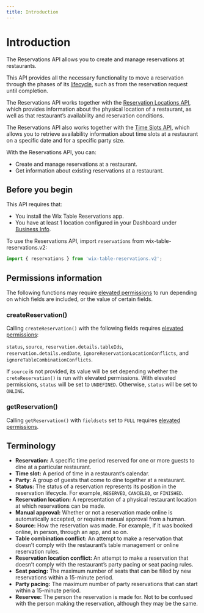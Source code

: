 ```yaml
---
title: Introduction
---
```


# Introduction

The Reservations API allows you to create and manage reservations at restaurants. 

This API provides all the necessary functionality to move a reservation through the phases of its [lifecycle](https://www.wix.com/velo/reference/wix-table-reservations-v2/reservations/the-reservation-lifecycle), such as from the reservation request until completion.

The Reservations API works together with the [Reservation Locations API](https://www.wix.com/velo/reference/wix-table-reservations-v2/reservationlocations), which provides information about the physical location of a restaurant, as well as that restaurant’s availability and reservation conditions. 

The Reservations API also works together with the [Time Slots API](https://www.wix.com/velo/reference/wix-table-reservations-v2/timeslots), which allows you to retrieve availability information about time slots at a restaurant on a specific date and for a specific party size. 

With the Reservations API, you can:
* Create and manage reservations at a restaurant.
* Get information about existing reservations at a restaurant.

## Before you begin
This API requires that:
* You install the Wix Table Reservations app.
* You have at least 1 location configured in your Dashboard under [Business Info](https://www.wix.com/my-account/site-selector/?buttonText=Select%20Site&title=Select%20a%20Site&autoSelectOnSingleSite=true&actionUrl=https:%2F%2Fwww.wix.com%2Fdashboard%2F%7B%7BmetaSiteId%7D%7D%2Fbusiness-info).

To use the Reservations API, import `reservations` from wix-table-reservations.v2:

```js
import { reservations } from 'wix-table-reservations.v2';
```

## Permissions information

The following functions may require [elevated permissions](https://www.wix.com/velo/reference/wix-auth/elevate) to run depending on which fields are included, or the value of certain fields.

### createReservation()

Calling `createReservation()` with the following fields requires [elevated permissions](https://www.wix.com/velo/reference/wix-auth/elevate):

`status`, `source`, `reservation.details.tableIds`, `reservation.details.endDate`, `ignoreReservationLocationConflicts`, and `ignoreTableCombinationConflicts`.

If `source` is not provided, its value will be set depending whether the `creteReservation()` is run with elevated permissions. With elevated permissions, `status` will be set to `UNDEFINED`. Otherwise, `status` will be set to `ONLINE`.

### getReservation()

Calling `getReservation()` with `fieldsets` set to `FULL` requires [elevated permissions](https://www.wix.com/velo/reference/wix-auth/elevate).

## Terminology
* **Reservation:** A specific time period reserved for one or more guests to dine at a particular restaurant.
* **Time slot:** A period of time in a restaurant’s calendar.
* **Party**: A group of guests that come to dine together at a restaurant.
* **Status:** The status of a reservation represents its position in the reservation lifecycle. For example, `RESERVED`, `CANCELED`, or `FINISHED`.
* **Reservation location:** A representation of a physical restaurant location at which reservations can be made.
* **Manual approval:** Whether or not a reservation made online is automatically accepted, or requires manual approval from a human.
* **Source:** How the reservation was made. For example, if it was booked online, in person, through an app, and so on.
* **Table combination conflict:** An attempt to make a reservation that doesn’t comply with the restaurant’s table management or online reservation rules.
* **Reservation location conflict:** An attempt to make a reservation that doesn’t comply with the restaurant’s party pacing or seat pacing rules.
* **Seat pacing:** The maximum number of seats that can be filled by new reservations within a 15-minute period.
* **Party pacing:** The maximum number of party reservations that can start within a 15-minute period.
* **Reservee:** The person the reservation is made for. Not to be confused with the person making the reservation, although they may be the same.
